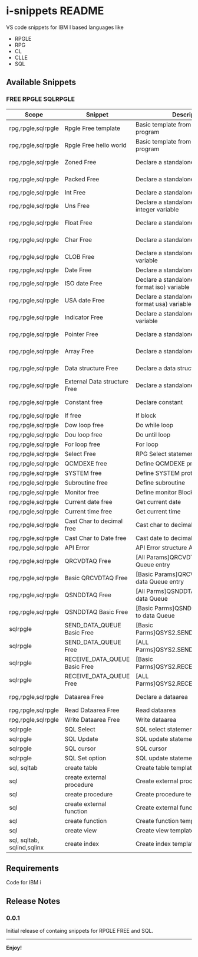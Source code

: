 # i-snippets README

VS code snippets for IBM I based languages like
- RPGLE
- RPG
- CL
- CLLE
- SQL


## Available Snippets

### FREE RPGLE SQLRPGLE

| Scope | Snippet | Description | Trigger |
|-----|-----|-----|-----|
| rpg,rpgle,sqlrpgle | Rpgle Free template | Basic template from RPG FREE program | rpgle free template |
| rpg,rpgle,sqlrpgle | Rpgle Free hello world | Basic template from RPG FREE program | rpgle free hello world |
| rpg,rpgle,sqlrpgle | Zoned Free | Declare a standalone zoned variable | dcl-s zoned free,declare zoned free |
| rpg,rpgle,sqlrpgle | Packed Free | Declare a standalone packed variable | dlc-s packed free,declare packed free |
| rpg,rpgle,sqlrpgle | Int Free | Declare a standalone integer variable | dcl-s int free,declare int free |
| rpg,rpgle,sqlrpgle | Uns Free | Declare a standalone unsigned integer variable | dcl-s uns free,declare unsigned int free |
| rpg,rpgle,sqlrpgle | Float Free | Declare a standalone float variable | dcl-s float free,declare float free |
| rpg,rpgle,sqlrpgle | Char Free | Declare a standalone char variable | dcl-s char free,declare char free |
| rpg,rpgle,sqlrpgle | CLOB Free | Declare a standalone SQLTYPE CLOB variable | dcl-s clob free,declare clob free |
| rpg,rpgle,sqlrpgle | Date Free | Declare a standalone date variable | dcl-s date free,declare date free |
| rpg,rpgle,sqlrpgle | ISO date Free | Declare a standalone date (date format iso) variable | dcl-s iso date free,declare iso date free |
| rpg,rpgle,sqlrpgle | USA date Free | Declare a standalone date (date format usa) variable | dcl-s usa date free,declare usa date free |
| rpg,rpgle,sqlrpgle | Indicator Free | Declare a standalone Indicator variable | dcl-s ind free,declare indicator free |
| rpg,rpgle,sqlrpgle | Pointer Free | Declare a standalone pointer | dcl-s pointer free,declare pointer free |
| rpg,rpgle,sqlrpgle | Array Free | Declare a standalone Char array | dcl-s array free,declare array free |
| rpg,rpgle,sqlrpgle | Data structure Free | Declare a data structure array | dcl-s ds free,declare data structure free |
| rpg,rpgle,sqlrpgle | External Data structure Free | Declare a standalone Char array | dcl-ds external ds free,declare external data structure free |
| rpg,rpgle,sqlrpgle | Constant free | Declare constant | dcl-c const free,declare constant free |
| rpg,rpgle,sqlrpgle | If free | If block | if free |
| rpg,rpgle,sqlrpgle | Dow loop free | Do while loop | dow free |
| rpg,rpgle,sqlrpgle | Dou loop free | Do until loop | dou free |
| rpg,rpgle,sqlrpgle | For loop free | For loop | for free |
| rpg,rpgle,sqlrpgle | Select Free | RPG Select statement | select free |
| rpg,rpgle,sqlrpgle | QCMDEXE free | Define QCMDEXE prototype | qcmdexe prototype free |
| rpg,rpgle,sqlrpgle | SYSTEM free | Define SYSTEM prototype | system prototype free |
| rpg,rpgle,sqlrpgle | Subroutine free | Define subroutine | begsr free |
| rpg,rpgle,sqlrpgle | Monitor free | Define monitor Block | monitor free |
| rpg,rpgle,sqlrpgle | Current date free | Get current date | today free,current date free |
| rpg,rpgle,sqlrpgle | Current time free | Get current time | now free,current time free |
| rpg,rpgle,sqlrpgle | Cast Char to decimal free | Cast char to decimal  | %dec free,dec free |
| rpg,rpgle,sqlrpgle | Cast Char to Date free | Cast date to decimal  | %date free,char to date free |
| rpg,rpgle,sqlrpgle | API Error | API Error structure ApiErrC | ApiErrC,Api Error |
| rpg,rpgle,sqlrpgle | QRCVDTAQ Free | [All Params]QRCVDTAQ Receive data Queue entry | QRCVDTAQ,dcl-pr QRCVDTAQ |
| rpg,rpgle,sqlrpgle | Basic QRCVDTAQ Free | [Basic Params]QRCVDTAQ Receive data Queue entry | QRCVDTAQ,dcl-pr QRCVDTAQ |
| rpg,rpgle,sqlrpgle | QSNDDTAQ Free | [All Parms]QSNDDTAQ Send entry to data Queue | QSNDDTAQ,dcl-pr QSNDDTAQ |
| rpg,rpgle,sqlrpgle | QSNDDTAQ Basic Free | [Basic Parms]QSNDDTAQ Send entry to data Queue | QSNDDTAQ,dcl-pr QSNDDTAQ |
| sqlrpgle | SEND_DATA_QUEUE Basic Free | [Basic Parms]QSYS2.SEND_DATA_QUEUE | SEND_DATA_QUEUE,SEND DATA QUEUE |
| sqlrpgle | SEND_DATA_QUEUE   Free | [ALL Parms]QSYS2.SEND_DATA_QUEUE | SEND_DATA_QUEUE,SEND DATA QUEUE |
| sqlrpgle | RECEIVE_DATA_QUEUE Basic Free | [Basic Parms]QSYS2.RECEIVE_DATA_QUEUE | RECEIVE_DATA_QUEUE,RECEIVE DATA QUEUE |
| sqlrpgle | RECEIVE_DATA_QUEUE Free | [ALL Parms]QSYS2.RECEIVE_DATA_QUEUE | RECEIVE_DATA_QUEUE,RECEIVE DATA QUEUE |
| rpg,rpgle,sqlrpgle | Dataarea Free | Declare a dataarea | dcl-s dtaara free,declare dataarea free |
| rpg,rpgle,sqlrpgle | Read Dataarea Free | Read dataarea | in *lock,Read dataarea free |
| rpg,rpgle,sqlrpgle | Write Dataarea Free | Write dataarea | out,Write dataarea free |
| sqlrpgle | SQL Select | SQL select statement | Exec SQL select free |
| sqlrpgle | SQL Update | SQL update statement | Exec SQL update free |
| sqlrpgle | SQL cursor | SQL cursor | Exec SQL DECLARE cursor free |
| sqlrpgle | SQL Set option | SQL update statement | Exec SQL set option |
| sql, sqltab | create table | Create table template | create table |
| sql | create external procedure | Create external procedure template | create external procedure |
| sql | create procedure | Create procedure template | create procedure |
| sql | create external function | Create external function template | create external function |
| sql | create function | Create function template | create function |
| sql | create view | Create view template | create view |
| sql, sqltab, sqlind,sqlinx | create index | Create index template | create index |

## Requirements
Code for IBM i 
 


  

## Release Notes

### 0.0.1

Initial release of containg snippets for RPGLE FREE and SQL.

 
---
 
**Enjoy!**
